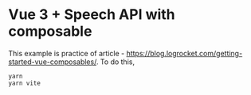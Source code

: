 # Vue 3 + Speech API with composable

This example is practice of article - <https://blog.logrocket.com/getting-started-vue-composables/>.
To do this,

```text
yarn
yarn vite
```
